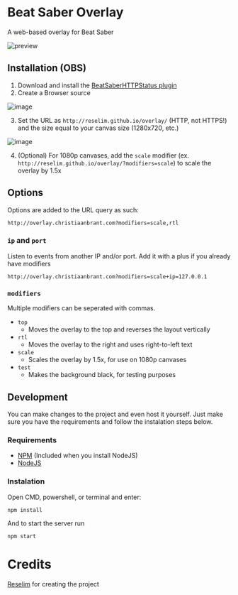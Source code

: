 # Beat Saber Overlay

A web-based overlay for Beat Saber

![preview](https://i.imgur.com/hPFUG3Q.png)

## Installation (OBS)

1. Download and install the [BeatSaberHTTPStatus plugin](https://github.com/opl-/beatsaber-http-status/releases)
2. Create a Browser source

![image](https://i.imgur.com/WyTjdtd.png)

3. Set the URL as `http://reselim.github.io/overlay/` (HTTP, not HTTPS!) and the size equal to your canvas size (1280x720, etc.)

![image](https://imgur.com/KxowYrw.png)

4. (Optional) For 1080p canvases, add the `scale` modifier (ex. `http://reselim.github.io/overlay/?modifiers=scale`) to scale the overlay by 1.5x

## Options

Options are added to the URL query as such:

```
http://overlay.christiaanbrant.com?modifiers=scale,rtl
```

### `ip` and `port`

Listen to events from another IP and/or port. Add it with a plus if you already have modifiers
```
http://overlay.christiaanbrant.com?modifiers=scale+ip=127.0.0.1
```

### `modifiers`

Multiple modifiers can be seperated with commas.

- `top`
	* Moves the overlay to the top and reverses the layout vertically
- `rtl`
	* Moves the overlay to the right and uses right-to-left text
- `scale`
	* Scales the overlay by 1.5x, for use on 1080p canvases
- `test`
	* Makes the background black, for testing purposes

## Development
You can make changes to the project and even host it yourself. Just make sure you have the requirements and follow the instalation steps below.

### Requirements
- [NPM](https://www.npmjs.com/) (Included when you install NodeJS)
- [NodeJS](https://nodejs.org/en/)

### Instalation
Open CMD, powershell, or terminal and enter:
```
npm install
```
And to start the server run
```
npm start
```

# Credits
[Reselim](https://github.com/Reselim) for creating the project